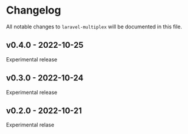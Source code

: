 # Changelog

All notable changes to `laravel-multiplex` will be documented in this file.

## v0.4.0 - 2022-10-25

Experimental release

## v0.3.0 - 2022-10-24

Experimental release

## v0.2.0 - 2022-10-21

Experimental relase
